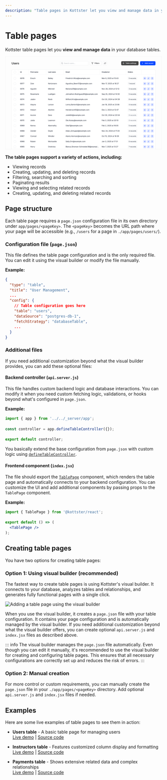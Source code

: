 ```yaml
---
description: "Table pages in Kottster let you view and manage data in your database tables. Learn how to create and configure them."
---
```


# Table pages

Kottster table pages let you **view and manage data** in your database tables.

![Table features in Kottster](table-explanation.png)

**The table pages support a variety of actions, including:**

- Viewing records
- Creating, updating, and deleting records
- Filtering, searching and sorting
- Paginating results
- Viewing and selecting related records
- Creating, updating, and deleting related records

## Page structure

Each table page requires a `page.json` configuration file in its own directory under `app/pages/<pageKey>`. The `<pageKey>` becomes the URL path where your page will be accessible (e.g., `/users` for a page in `./app/pages/users/`).

### Configuration file (`page.json`)
This file defines the table page configuration and is the only required file. You can edit it using the visual builder or modify the file manually.

**Example:**

```json [app/pages/users/page.json]
{
  "type": "table",
  "title": "User Management",
  ...
  "config": {
    // Table configuration goes here
    "table": "users",
    "dataSource": "postgres-db-1",
    "fetchStrategy": "databaseTable",
    ...
  }
}
```

### Additional files

If you need additional customization beyond what the visual builder provides, you can add these optional files:

#### Backend controller (`api.server.js`)
This file handles custom backend logic and database interactions. You can modify it when you need custom fetching logic, validations, or hooks beyond what's configured in `page.json`.

**Example:**

```js [app/pages/users/api.server.js]
import { app } from '../../_server/app';

const controller = app.defineTableController({});

export default controller;
```

You basically extend the base configuration from `page.json` with custom logic using [`defineTableController`](./configuration/api.md).

#### Frontend component (`index.jsx`)

The file should export the [`TablePage`](../ui/table-page-component.md) component, which renders the table page and automatically connects to your backend configuration. You can customize the UI and add additional components by passing props to the `TablePage` component.

**Example:**

```jsx [app/pages/users/index.jsx]
import { TablePage } from '@kottster/react'; 

export default () => (
  <TablePage />
);
```

## Creating table pages

You have two options for creating table pages:

### Option 1: Using visual builder (recommended)

The fastest way to create table pages is using Kottster's visual builder. It connects to your database, analyzes tables and relationships, and generates fully functional pages with a single click.

![Adding a table page using the visual builder](./adding-table-page.png)

When you use the visual builder, it creates a `page.json` file with your table configuration. It contains your page configuration and is automatically managed by the visual builder. If you need additional customization beyond what the visual builder offers, you can create optional `api.server.js` and `index.jsx` files as described above.

::: info
The visual builder manages the `page.json` file automatically. Even though you can edit it manually, it's recommended to use the visual builder for creating and configuring table pages. This ensures that all necessary configurations are correctly set up and reduces the risk of errors.
:::

### Option 2: Manual creation

For more control or custom requirements, you can manually create the `page.json` file in your `./app/pages/<pageKey>` directory. Add optional `api.server.js` and `index.jsx` files if needed.

## Examples

Here are some live examples of table pages to see them in action:

* **Users table** - A basic table page for managing users  
  [Live demo](https://demo.kottster.app/users) | [Source code](https://github.com/kottster/live-demo/tree/main/app/pages/users)

* **Instructors table** - Features customized column display and formatting  
  [Live demo](https://demo.kottster.app/instructors) | [Source code](https://github.com/kottster/live-demo/tree/main/app/pages/instructors)

* **Payments table** - Shows extensive related data and complex relationships  
  [Live demo](https://demo.kottster.app/payments) | [Source code](https://github.com/kottster/live-demo/tree/main/app/pages/payments)